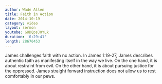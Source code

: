 ```yaml
---
author: Wade Allen
title: Faith in Action
date: 2014-10-19
category: video
layout: sermon
youtube: GUDQpsJ0YLk
duration: '0:29:41'
length: 28670453
---
```


James challenges faith with no action. In James 1:19-27, James describes authentic faith as manifesting itself in the way we live. On the one hand, it is about restraint from evil. On the other hand, it is about pursuing justice for the oppressed. James straight forward instruction does not allow us to rest comfortably in our pews.
